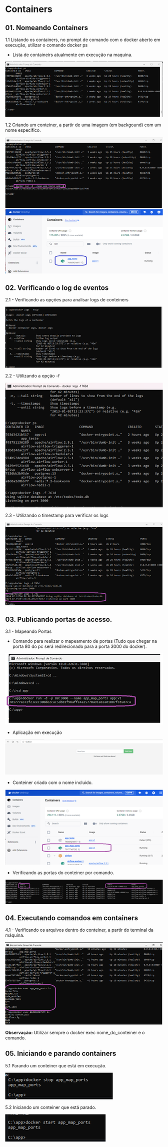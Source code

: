 # Containers

## 01. Nomeando Containers

1.1 Listando os containers, no prompt de comando com o docker aberto em execução, utilizar o comando docker ps

- Lista de containeirs atualmente em execução na maquina.

<img src="https://github.com/JosiTubaroski/Docker_Containers/blob/main/img/01_Lista_Containers.png">

1.2 Criando um conteiner, a partir de uma imagem (em backgound) com um nome especifico.

<img src="https://github.com/JosiTubaroski/Docker_Containers/blob/main/img/02_Nomeando_Conteiners.png">

<img src="https://github.com/JosiTubaroski/Docker_Containers/blob/main/img/03_Container_Criado.png">

## 02. Verificando o log de eventos

2.1 - Verificando as opções para analisar logs de conteiners

<img src="https://github.com/JosiTubaroski/Docker_Containers/blob/main/img/04_Logs_Containers.png">

2.2 - Utilizando a opção -f

<img src="https://github.com/JosiTubaroski/Docker_Containers/blob/main/img/05_docker_logs_F.png">

2.3 - Utilizando o timestamp para verificar os logs

<img src="https://github.com/JosiTubaroski/Docker_Containers/blob/main/img/06_docker_logs_t.png">

## 03. Publicando portas de acesso.

3.1 - Mapeando Portas

- Comando para realizar o mapeamento de portas (Tudo que chegar na porta 80 do pc será redirecionado para a porta 3000 do docker).

<img src="https://github.com/JosiTubaroski/Docker_Containers/blob/main/img/07_Mapeando_Portas.png">

- Aplicação em execução

<img src="https://github.com/JosiTubaroski/Docker_Containers/blob/main/img/08_Acessando_Aplicacao.png">

- Conteiner criado com o nome incluido.

<img src="https://github.com/JosiTubaroski/Docker_Containers/blob/main/img/09_App_Map_Ports.png">

- Verificando as portas do conteiner por comando.

<img src="https://github.com/JosiTubaroski/Docker_Containers/blob/main/img/10_Docker_ps_MapPorts.png">

## 04. Executando comandos em containers

4.1 - Verificando os arquivos dentro do conteiner, a partir do terminal da máquina.

<img src="https://github.com/JosiTubaroski/Docker_Containers/blob/main/img/11_Comandos_ls.png">

<b>Observação:</b> Utilizar sempre o docker exec nome_do_conteiner e o comando.

## 05. Iniciando e parando containers

5.1 Parando um conteiner que está em execução.

<img src="https://github.com/JosiTubaroski/Docker_Containers/blob/main/img/12_Docker_Stop.png">

5.2 Iniciando um conteiner que está parado.

<img src="https://github.com/JosiTubaroski/Docker_Containers/blob/main/img/13_Docker_Start.png">














